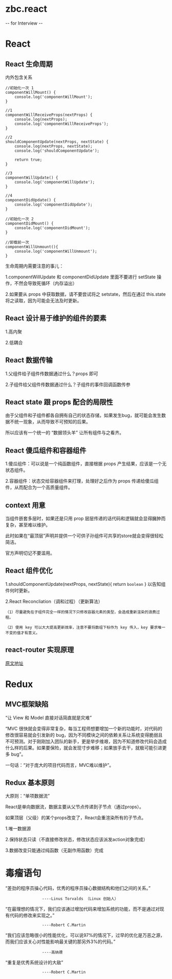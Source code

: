 ﻿# zbc.react

-- for Interview --

# React #

## React 生命周期 ##

内外包含关系

	//初始化一次 1
	componentWillMount() {
		console.log('componentWillMount');
	}

	//1
	componentWillReceiveProps(nextProps) {
		console.log(nextProps);
		console.log('componentWillReceiveProps');
	}

	//2
	shouldComponentUpdate(nextProps, nextState) {
		console.log(nextProps, nextState);
		console.log('shouldComponentUpdate');

		return true;
	}

	//3
	componentWillUpdate() {
		console.log('componentWillUpdate');
	}

	//4
	componentDidUpdate() {
		console.log('componentDidUpdate');
	}

	//初始化一次 2
	componentDidMount() {
		console.log('componentDidMount');
	}

	//卸载前一次
	componentWillUnmount(){
		console.log('componentWillUnmount');
	}


生命周期内需要注意的事儿：

1.componentWillUpdate 和 componentDidUpdate 里面不要进行 setState 操作，不然会导致死循环（内存溢出）

2.如果要从 props 中获取数据，请不要尝试将之 setstate，然后在通过 this.state 将之读取，因为可能会无法及时更新。





## React 设计易于维护的组件的要素  ##

1.高内聚

2.低耦合

## React 数据传输 ##

1.父组件给子组件传数据通过什么？props 即可

2.子组件给父组件传数据通过什么？子组件的事件回调函数传参

## React state 跟 props 配合的局限性 ##

由于父组件和子组件都各自拥有自己的状态存储，如果发生bug，就可能会发生数据不统一现象，从而导致不可预知的后果。

所以应该有一个统一的 “数据领头羊” 让所有组件与之看齐。

## React 傻瓜组件和容器组件  ##

1.傻瓜组件：可以说是一个纯函数组件，直接根据 props 产生结果，应该是一个无状态组件。

2.容器组件：状态交给容器组件来打理，处理好之后作为 props 传递给傻瓜组件，从而配合为一个高质量组件。


## context 用意 ##

当组件嵌套多层时，如果还是只用 prop 层层传递的话代码和逻辑就会显得臃肿而复杂，甚至难以维护。

此时如果在“最顶层”声明并提供一个可供子孙组件可共享的store就会变得很轻松简洁。

官方声明切记不要滥用。


## React 组件优化 ##

1.shouldComponentUpdate(nextProps, nextState){ return `boolean` } 以告知组件何时更新。

2.React Reconcliation（调和过程）（更新算法）

	（1）尽量避免在子组件完全一样的情况下只修改容器元素的类型，会造成重新渲染的浪费过程。

	（2）使用 key 可以大大提高更新效率，注意不要将数组下标作为 key 传入，key 要求唯一不变的值才有意义。


## react-router 实现原理 ##

[原文地址](https://segmentfault.com/a/1190000004527878)
 


# Redux #

## MVC框架缺陷 ##

“让 View 和 Model 直接对话简直就是灾难”

“MVC 很快就会变得非常复杂，每当工程师想要增加一个新的功能时，对代码的修改很容易就会引发新的 bug，因为不同模块之间的依赖关系让系统变得脆弱且不可预测。对于刚刚加入团队的新手，更是举步维艰，因为不知道修改代码会造成什么样的后果。如果要保险，就会发现寸步难移；如果放手去干，就极可能引进更多 bug”。

一句话：“对于庞大的项目代码而言，MVC难以维护”。


## Redux 基本原则 ##

大原则：“单项数据流”

React是单向数据流，数据主要从父节点传递到子节点（通过props）。

如果顶层（父级）的某个props改变了，React会重渲染所有的子节点。

1.唯一数据源

2.保持状态只读（不直接修改状态，修改状态应该派发action对象完成）

3.数据改变只能通过纯函数（无副作用函数）完成








# 毒瘤语句 #

“差劲的程序员操心代码，优秀的程序员操心数据结构和他们之间的关系。”		

					----Linus Torvalds （Linux 创始人）

“在最理想的情况下，我们应该通过增加代码来增加系统的功能，而不是通过对现有代码的修改来实现之。”		

					----Robert C.Martin

“我们应该忽略很小的性能优化，可以说97%的情况下，过早的优化是万恶之源，而我们应该关心对性能影响最关键的那另外3%的代码。”		

					----高纳德

“重复是优秀系统设计的大敌”

					----Robert C.Martin










